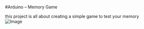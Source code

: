 #Arduino – Memory Game 

this project is all about creating a simple game to test your memory
![Image](https://github.com/user-attachments/assets/f5e580a0-1210-4a84-bb40-c6c0d7e57742)
